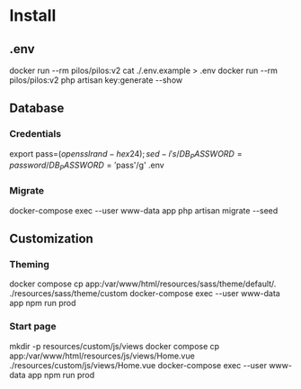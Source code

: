 # Install

## .env
docker run --rm pilos/pilos:v2 cat ./.env.example > .env
docker run --rm pilos/pilos:v2 php artisan key:generate --show

## Database
### Credentials
export pass=$(openssl rand -hex 24); sed -i 's/DB_PASSWORD=password/DB_PASSWORD='$pass'/g' .env

### Migrate
docker-compose exec --user www-data app php artisan migrate --seed


## Customization
### Theming
docker compose cp app:/var/www/html/resources/sass/theme/default/. ./resources/sass/theme/custom
docker-compose exec --user www-data app npm run prod

### Start page
mkdir -p resources/custom/js/views
docker compose cp app:/var/www/html/resources/js/views/Home.vue ./resources/custom/js/views/Home.vue
docker-compose exec --user www-data app npm run prod
